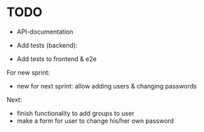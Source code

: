 # TODO

- API-documentation

- Add tests (backend):

- Add tests to frontend & e2e



For new sprint:
- new for next sprint: allow adding users & changing passwords

Next:
- finish functionality to add groups to user
- make a form for user to change his/her own password



